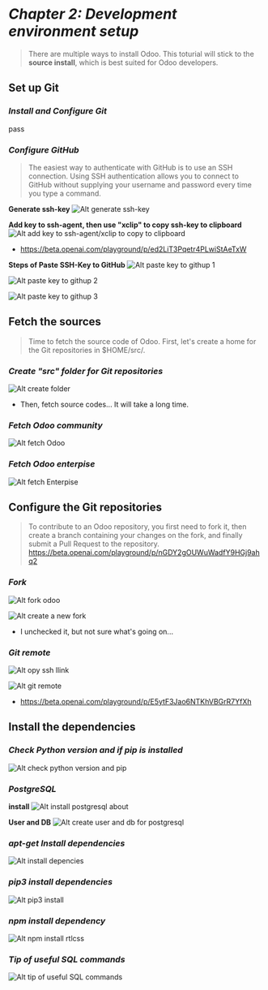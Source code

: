 # **_Chapter 2: Development environment setup_**

> There are multiple ways to install Odoo. This toturial will stick to the **source install**, which is best suited for Odoo developers.

## **Set up Git**

### _Install and Configure Git_

pass

### _Configure GitHub_

> The easiest way to authenticate with GitHub is to use an SSH connection. Using SSH authentication allows you to connect to GitHub without supplying your username and password every time you type a command.

**Generate ssh-key**
![Alt generate ssh-key](pic/01.jpg)

**Add key to ssh-agent, then use "xclip" to copy ssh-key to clipboard**
![Alt add key to ssh-agent/xclip to copy to clipboard](pic/02.jpg)

- https://beta.openai.com/playground/p/ed2LiT3Pqetr4PLwiStAeTxW

**Steps of Paste SSH-Key to GitHub**
![Alt paste key to githup 1](pic/03.jpg)

![Alt paste key to githup 2](pic/04.jpg)

![Alt paste key to githup 3](pic/05.jpg)

## **Fetch the sources**

> Time to fetch the source code of Odoo. First, let's create a home for the Git repositories in $HOME/src/.

### _Create "src" folder for Git repositories_

![Alt create folder](pic/06.jpg)

- Then, fetch source codes... It will take a long time.

### _Fetch Odoo community_

![Alt fetch Odoo](pic/07.jpg)

### _Fetch Odoo enterpise_

![Alt fetch Enterpise](pic/08.jpg)

## **Configure the Git repositories**

> To contribute to an Odoo repository, you first need to fork it, then create a branch containing your changes on the fork, and finally submit a Pull Request to the repository.
> https://beta.openai.com/playground/p/nGDY2gOUWuWadfY9HGj9ahq2

### _Fork_

![Alt fork odoo](pic/09.jpg)

![Alt create a new fork](pic/10.jpg)

- I unchecked it, but not sure what's going on...

### _Git remote_

![Alt opy ssh llink](pic/11.jpg)

![Alt git remote](pic/12.jpg)

- https://beta.openai.com/playground/p/E5ytF3Jao6NTKhVBGrR7YfXh

## **Install the dependencies**

### _Check Python version and if pip is installed_

![Alt check python version and pip](pic/13.jpg)

### _PostgreSQL_

**install**
![Alt install postgresql about](pic/14.jpg)

**User and DB**
![Alt create user and db for postgresql](pic/15.jpg)

### _apt-get Install dependencies_

![Alt install depencies](pic/16.jpg)

### _pip3 install dependencies_

![Alt pip3 install](pic/17.jpg)

### _npm install dependency_

![Alt npm install rtlcss](pic/18.jpg)

### _Tip of useful SQL commands_

![Alt tip of useful SQL commands](pic/19.jpg)

